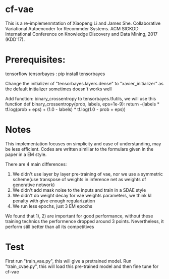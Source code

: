 # cf-vae
This is a re-implemenmtation of
Xiaopeng Li and James She. Collaborative Variational Autoencoder for Recommder Systems.
ACM SIGKDD International Conference on Knowledge Discovery and Data Mining, 2017 (KDD'17).

# Prerequisites:
tensorflow
tensorbayes : pip install tensorbayes

Change the initializer of "tensorbayes.layers.dense" to "xavier_initializer" as the default initializer sometimes doesn't works well

Add function: binary_crossentropy to tensorbayes.tfutils, we will use this function
def binary_crossentropy(prob, labels, eps=1e-9):
    return -(labels * tf.log(prob + eps) + (1.0 - labels) * tf.log(1.0 - prob + eps))


# Notes
This implementation focuses on simplicity and ease of understanding, may be less efficient. Codes are written similiar to the formulars given in the paper in a EM style.

There are 4 main differences:
1) We didn't use layer by layer pre-training of vae, nor we use a symmetric scheme(use transpose of weights in inference net as weights of generative network)
2) We didn't add mask noise to the inputs and train in a SDAE style
3) We didn't do weight decay for vae weights parameters, we think kl penalty with give enough regularization
3) We run less epochs, just 3 EM epochs

We found that 1), 2) are important for good performance, without these training technics the performence dropped around 3 points.
Nevertheless, it perform still better than all its competitives


# Test
First run "train_vae.py", this will give a pretrained model.
Run "train_cvae.py", this will load this pre-trained model and then fine tune for cf-vae
